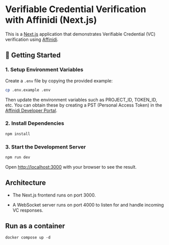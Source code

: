 # Verifiable Credential Verification with Affinidi (Next.js)

This is a [Next.js](https://nextjs.org) application that demonstrates Verifiable Credential (VC) verification using [Affinidi](https://www.affinidi.com).

## 🚀 Getting Started

### 1. Setup Environment Variables

Create a `.env` file by copying the provided example:

```bash
cp .env.example .env
```

Then update the environment variables such as PROJECT_ID, TOKEN_ID, etc. You can obtain these by creating a PST (Personal Access Token) in the [Affinidi Developer Portal](https://portal.affinidi.com).

### 2. Install Dependencies

```bash
npm install
```

### 3. Start the Development Server

```bash
npm run dev
```

Open [http://localhost:3000](http://localhost:3000) with your browser to see the result.

## Architecture

- The Next.js frontend runs on port 3000.

- A WebSocket server runs on port 4000 to listen for and handle incoming VC responses.

## Run as a container

```
docker compose up -d
```
